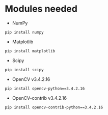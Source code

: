 # Modules needed
- NumPy
```
pip install numpy
```
- Matplotlib
```
pip install matplotlib
```
- Scipy
```
pip install scipy
```
- OpenCV v3.4.2.16
```
pip install opencv-python==3.4.2.16
```
- OpenCV-contrib v3.4.2.16
```
pip install opencv-contrib-python==3.4.2.16
```
